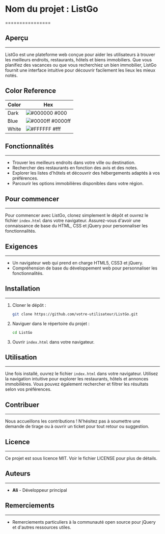 
# Nom du projet : ListGo
================

## Aperçu
------------

ListGo est une plateforme web conçue pour aider les utilisateurs à trouver les meilleurs endroits, restaurants, hôtels et biens immobiliers. Que vous planifiez des vacances ou que vous recherchiez un bien immobilier, ListGo fournit une interface intuitive pour découvrir facilement les lieux les mieux notés.

## Color Reference

| Color             | Hex                                                                |
| ----------------- | ------------------------------------------------------------------ |
| Dark | ![#000000](https://via.placeholder.com/10/000000?text=+) #000 |
| Blue | ![#0000ff](https://via.placeholder.com/10/0000ff?text=+) #0000ff |
| White | ![#FFFFFF](https://via.placeholder.com/10/FFFFFF?text=+) #fff |


## Fonctionnalités
------------

* Trouver les meilleurs endroits dans votre ville ou destination.
* Rechercher des restaurants en fonction des avis et des notes.
* Explorer les listes d'hôtels et découvrir des hébergements adaptés à vos préférences.
* Parcourir les options immobilières disponibles dans votre région.

## Pour commencer
-----------------

Pour commencer avec ListGo, clonez simplement le dépôt et ouvrez le fichier `index.html` dans votre navigateur. Assurez-vous d'avoir une connaissance de base du HTML, CSS et jQuery pour personnaliser les fonctionnalités.

## Exigences
-------------

* Un navigateur web qui prend en charge HTML5, CSS3 et jQuery.
* Compréhension de base du développement web pour personnaliser les fonctionnalités.

## Installation
------------

1. Cloner le dépôt :
   ```bash
   git clone https://github.com/votre-utilisateur/ListGo.git
   ```
2. Naviguer dans le répertoire du projet :
   ```bash
   cd ListGo
   ```
3. Ouvrir `index.html` dans votre navigateur.

## Utilisation
-----

Une fois installé, ouvrez le fichier `index.html` dans votre navigateur. Utilisez la navigation intuitive pour explorer les restaurants, hôtels et annonces immobilières. Vous pouvez également rechercher et filtrer les résultats selon vos préférences.

## Contribuer
------------

Nous accueillons les contributions ! N'hésitez pas à soumettre une demande de tirage ou à ouvrir un ticket pour tout retour ou suggestion.

## Licence
-------

Ce projet est sous licence MIT. Voir le fichier LICENSE pour plus de détails.

## Auteurs
-------

* **Ali** - Développeur principal

## Remerciements
--------------

* Remerciements particuliers à la communauté open source pour jQuery et d'autres ressources utiles.

